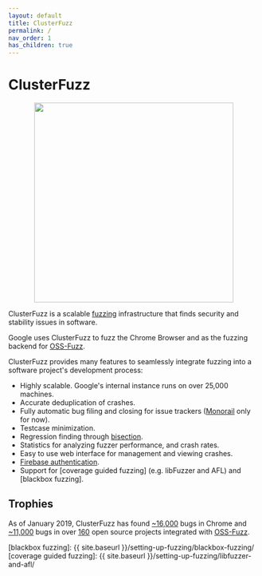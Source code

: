 ```yaml
---
layout: default
title: ClusterFuzz
permalink: /
nav_order: 1
has_children: true
---
```


# ClusterFuzz

<p align="center">
  <img src="{{ site.baseurl }}/images/logo.png" width="400">
</p>

ClusterFuzz is a scalable [fuzzing](https://en.wikipedia.org/wiki/Fuzzing)
infrastructure that finds security and stability issues in software.

Google uses ClusterFuzz to fuzz the Chrome Browser and as the fuzzing
backend for [OSS-Fuzz].

ClusterFuzz provides many features to seamlessly integrate fuzzing into
a software project's development process:
- Highly scalable. Google's internal instance runs on over 25,000 machines.
- Accurate deduplication of crashes.
- Fully automatic bug filing and closing for issue trackers
  ([Monorail] only for now).
- Testcase minimization.
- Regression finding through [bisection].
- Statistics for analyzing fuzzer performance, and crash rates.
- Easy to use web interface for management and viewing crashes.
- [Firebase authentication].
- Support for [coverage guided fuzzing] (e.g. libFuzzer and AFL) and
  [blackbox fuzzing].

[Monorail]: https://opensource.google.com/projects/monorail

## Trophies
As of January 2019, ClusterFuzz has found [~16,000] bugs
in Chrome and [~11,000] bugs in over [160] open source projects integrated with
[OSS-Fuzz].

[~16,000]: https://bugs.chromium.org/p/chromium/issues/list?can=1&q=label%3AClusterFuzz+-status%3AWontFix%2CDuplicate
[~11,000]: https://bugs.chromium.org/p/oss-fuzz/issues/list?can=1&q=-status%3AWontFix%2CDuplicate+-Infra
[160]: https://github.com/google/oss-fuzz/tree/master/projects
[OSS-Fuzz]: https://github.com/google/oss-fuzz
[Monorail]: https://opensource.google.com/projects/monorail
[bisection]: https://en.wikipedia.org/wiki/Bisection_(software_engineering)
[Firebase authentication]: https://firebase.google.com/docs/auth
[blackbox fuzzing]: {{ site.baseurl }}/setting-up-fuzzing/blackbox-fuzzing/
[coverage guided fuzzing]: {{ site.baseurl }}/setting-up-fuzzing/libfuzzer-and-afl/
